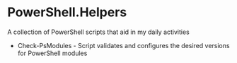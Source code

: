 # PowerShell.Helpers
A collection of PowerShell scripts that aid in my daily activities

* Check-PsModules - Script validates and configures the desired versions for PowerShell modules
